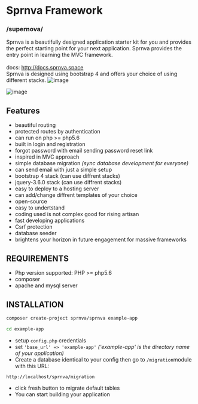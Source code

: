 # Sprnva Framework
### /supernova/
Sprnva is a beautifully designed application starter kit for you and provides the perfect starting point for your next application. Sprnva provides the entry point in learning the MVC framework.
<br><br>
docs: http://docs.sprnva.space
<br>
Sprnva is designed using bootstrap 4 and offers your choice of using different stacks.
![image](https://user-images.githubusercontent.com/37282871/130411045-d050d5d2-9eed-4722-bcfc-8c02d7749249.png)

![image](https://user-images.githubusercontent.com/37282871/125870577-9e1a0ccf-78f0-43a5-85c1-7bdeba412312.png)

## Features

- beautiful routing
- protected routes by authentication
- can run on php >= php5.6
- built in login and registration
- forgot password with email sending password reset link
- inspired in MVC approach
- simple database migration <i>(sync database development for everyone)</i>
- can send email with just a simple setup
- bootstrap 4 stack (can use diffrent stacks)
- jquery-3.6.0 stack (can use diffrent stacks)
- easy to deploy to a hosting server
- can add/change diffrent templates of your choice
- open-source
- easy to undertstand
- coding used is not complex good for rising artisan
- fast developing applications
- Csrf protection
- database seeder
- brightens your horizon in future engagement for massive frameworks

## REQUIREMENTS
- Php version supported: PHP >= php5.6
- composer
- apache and mysql server

## INSTALLATION
```bash
composer create-project sprnva/sprnva example-app

cd example-app
```

- setup `config.php` credentials
- set `'base_url' => 'example-app'` *('example-app' is the directory name of your application)*
- Create a database identical to your config then go to  `/migration`module with this URL:
```
http://localhost/sprnva/migration
```
- click fresh button to migrate default tables
- You can start building your application
